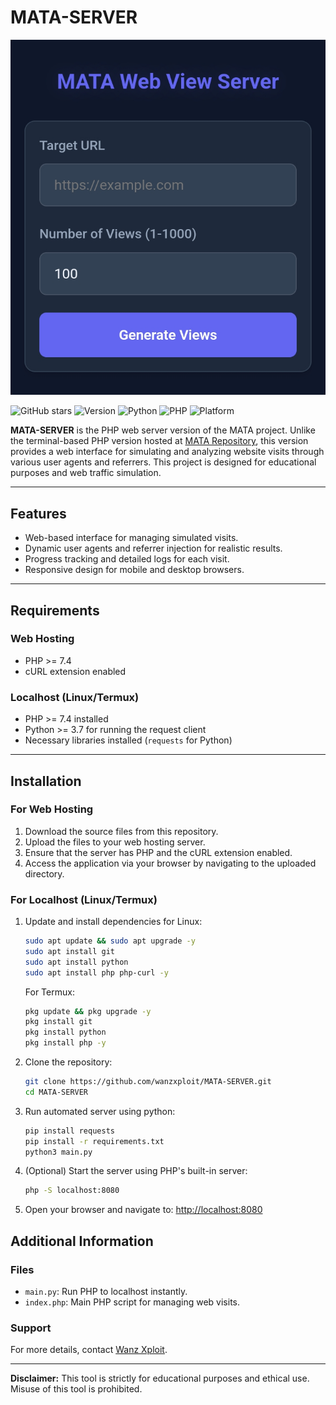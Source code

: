 
# MATA-SERVER

![Banner](banner.png)

![GitHub stars](https://img.shields.io/github/stars/wanzxploit/MATA-SERVER?style=social)
![Version](https://img.shields.io/badge/version-1.5-brightgreen)
![Python](https://img.shields.io/badge/python-3.7+-blue)
![PHP](https://img.shields.io/badge/php-7.4-blue)
![Platform](https://img.shields.io/badge/platform-linux%20%7C%20termux-lightgrey)

**MATA-SERVER** is the PHP web server version of the MATA project. Unlike the terminal-based PHP version hosted at [MATA Repository](https://github.com/wanzxploit/MATA), this version provides a web interface for simulating and analyzing website visits through various user agents and referrers. This project is designed for educational purposes and web traffic simulation.

---

## Features

- Web-based interface for managing simulated visits.
- Dynamic user agents and referrer injection for realistic results.
- Progress tracking and detailed logs for each visit.
- Responsive design for mobile and desktop browsers.

---

## Requirements

### Web Hosting
- PHP >= 7.4
- cURL extension enabled

### Localhost (Linux/Termux)
- PHP >= 7.4 installed
- Python >= 3.7 for running the request client
- Necessary libraries installed (`requests` for Python)

---

## Installation

### For Web Hosting
1. Download the source files from this repository.
2. Upload the files to your web hosting server.
3. Ensure that the server has PHP and the cURL extension enabled.
4. Access the application via your browser by navigating to the uploaded directory.

### For Localhost (Linux/Termux)

1. Update and install dependencies for Linux:
   ```bash
   sudo apt update && sudo apt upgrade -y
   sudo apt install git
   sudo apt install python
   sudo apt install php php-curl -y
   ```

   For Termux:
   ```bash
   pkg update && pkg upgrade -y
   pkg install git
   pkg install python
   pkg install php -y
   ```

2. Clone the repository:
   ```bash
   git clone https://github.com/wanzxploit/MATA-SERVER.git
   cd MATA-SERVER
   ```

3. Run automated server using python:
   ```bash
   pip install requests
   pip install -r requirements.txt
   python3 main.py
   ```

4. (Optional) Start the server using PHP's built-in server:
   ```bash
   php -S localhost:8080
   ```

5. Open your browser and navigate to:
   [http://localhost:8080](http://localhost:8080)


## Additional Information

### Files
- `main.py`: Run PHP to localhost instantly.
- `index.php`: Main PHP script for managing web visits.

### Support
For more details, contact [Wanz Xploit](https://github.com/wanzxploit).

---

**Disclaimer:** This tool is strictly for educational purposes and ethical use. Misuse of this tool is prohibited.
